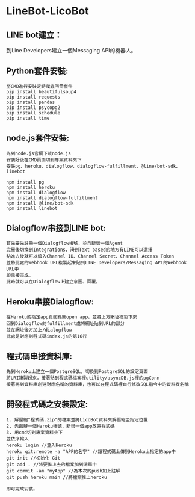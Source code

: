 # LineBot-LicoBot

## LINE bot建立：
到Line Developers建立一個Messaging API的機器人。

## Python套件安裝:
	至CMD進行安裝定時爬蟲所需套件
	pip install beautifulsoup4
	pip install requests
	pip install pandas
	pip install psycopg2
	pip install schedule
	pip install time

## node.js套件安裝:
	先到node.js官網下載node.js
	安裝好後在CMD頁面切到專案資料夾下
	安裝pg、heroku、dialogflow、dialogflow-fulfillment、@line/bot-sdk、linebot

	npm install pg
	npm install heroku
	npm install dialogflow
	npm install dialogflow-fulfillment
	npm install @line/bot-sdk
	npm install linebot

## Dialogflow串接到LINE bot:
	首先要先註冊一個Dialogflow帳號，並且新增一個Agent
	完畢後切換到Integrations，滑到Text based的地方有LINE可以選擇
	點進去後就可以填入Channel ID、Channel Secret、Channel Access Token
	並將此處的Webhook URL複製起來貼到LINE Developers/Messaging API的Webhook URL中
	即串接完成。
	此時就可以在Dialogflow上建立意圖、回覆。

## Heroku串接Dialogflow:
	在Heroku的指定app頁面點開open app，並將上方網址複製下來
	回到Dialogflow的fulfillment處將網址貼到URL的部分
	並在網址後方加上/dialogflow
	此處是對應到程式碼index.js的第16行

## 程式碼串接資料庫:
	先到Heroku上建立一個PostgreSQL，切換到PostgreSQL的設定頁面
	將URI複製起來，接著貼到程式碼檔案裡utility/asyncDB.js裡的pgConn
	接著再到資料庫創建對應名稱的資料庫，也可以在程式碼裡自行修改SQL指令中的資料表名稱

## 開發程式碼之安裝設定:
	1. 解壓縮"程式碼.zip"的檔案並將LicoBot資料夾解壓縮至指定位置
	2. 先創辦一個Heroku帳號，新增一個app放置程式碼
	3. 用cmd切到專案資料夾下
	並依序輸入
	heroku login //登入Heroku
	heroku git:remote -a "APP的名字" //讓程式碼上傳到Heroku上指定的app中
	git init //初始化 Git 
	git add . //將要推上去的檔案加到清單中
	git commit -am "myApp" //為本次的push加上註解
	git push heroku main //將檔案推上heroku

	即可完成安裝。
